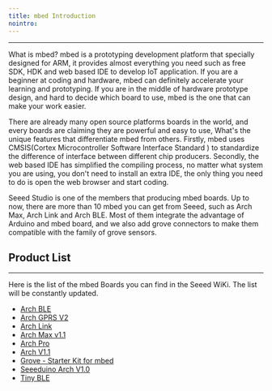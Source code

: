 ```yaml
---
title: mbed Introduction
nointro:
---
```


---
What is mbed? mbed is a prototyping development platform that specially designed for ARM, it provides almost everything you need such as free SDK, HDK and web based IDE to develop IoT application. If you are a beginner at coding and hardware, mbed can definitely accelerate your learning and prototyping. If you are in the middle of hardware prototype design, and hard to decide which board to use, mbed is the one that can make your work easier.

There are already many open source platforms boards in the world, and every boards are claiming they are powerful and easy to use, What's the unique features that differentiate mbed from others. Firstly, mbed uses CMSIS(Cortex Microcontroller Software Interface Standard ) to standardize the difference of interface between different chip producers. Secondly, the web based IDE has simplified the compiling process, no matter what system you are using, you don't need to install an extra IDE, the only thing you need to do is open the web browser and start coding.

Seeed Studio is one of the members that producing mbed boards. Up to now, there are more than 10 mbed you can get from Seeed, such as Arch Max, Arch Link and Arch BLE. Most of them integrate the advantage of Arduino and mbed board, and we also add grove connectors to make them compatible with the family of grove sensors.


## Product  List
---

Here is the list of the mbed Boards you can find in the Seeed WiKi. The list will be constantly updated.

- [Arch BLE](/Arch_BLE/)
- [Arch GPRS V2](/Arch_GPRS_V2/)
- [Arch Link](/Arch_Link/)
- [Arch Max v1.1](/Arch_Max_v1.1/)
- [Arch Pro](/Arch_Pro/)
- [Arch V1.1](/Arch_V1.1/)
- [Grove - Starter Kit for mbed](/Grove-Starter_Kit_for_mbed/)
- [Seeeduino Arch V1.0](/Seeeduino_Arch_V1.0/)
- [Tiny BLE](/Tiny_BLE/)

